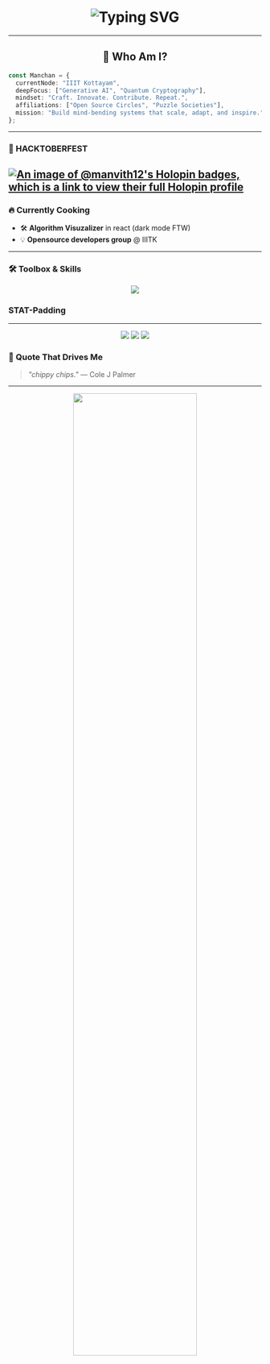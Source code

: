 
<h1 align="center">
  <img src="https://readme-typing-svg.herokuapp.com?font=Fira+Code&size=30&pause=1000&color=00F5D4&center=true&vCenter=true&width=435&lines=..Hey+There!+I'm+Manvith+%F0%9F%91%8B;Coding+my+story...+one+PR+at+a+time!" alt="Typing SVG" />
</h1>

---

<h2 align="center">🚀 Who Am I?</h2>

```ts
const Manchan = {
  currentNode: "IIIT Kottayam",
  deepFocus: ["Generative AI", "Quantum Cryptography"],
  mindset: "Craft. Innovate. Contribute. Repeat.",
  affiliations: ["Open Source Circles", "Puzzle Societies"],
  mission: "Build mind-bending systems that scale, adapt, and inspire.",
};
```
---

### 🤖 HACKTOBERFEST
[![An image of @manvith12's Holopin badges, which is a link to view their full Holopin profile](https://holopin.me/manvith12)](https://holopin.io/@manvith12)
---

### 🔥 Currently Cooking
- 🛠 **Algorithm Visuzalizer** in react (dark mode FTW)
- 💡 **Opensource developers group** @ IIITK

---

### 🛠️ Toolbox & Skills
<p align="center">
 <p align="center">
  <img src="https://skillicons.dev/icons?i=c,cpp,java,py,js,ts,html,css,nodejs,react,nextjs,express,mongodb,mysql,postgres,redis,graphql,tailwind,fastapi,django,spring,flask,vscode,figma,git,github,linux,docker,bash,nginx,jenkins,githubactions,maven,gradle,regex,cloudflare" />
</p>

</p>

### STAT-Padding
---
<p align="center">
  <img src="https://streak-stats.demolab.com?user=manvith12&theme=tokyonight&hide_border=true&fire=F75C03&ring=00F5D4" />
  <img src="https://github-readme-stats.vercel.app/api?username=manvith12&show_icons=true&theme=tokyonight&rank_icon=github&hide_border=true" />
  
  <img src="https://github-readme-stats.vercel.app/api/top-langs/?username=manvith12&layout=compact&theme=tokyonight&hide_border=true" />
</p>

### 💬 Quote That Drives Me
> _"chippy chips."_ — Cole J Palmer

---

<p align="center">
  <img src="assets/ghibli-footer.gif" width="70%"/>
</p>
